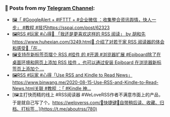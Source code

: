 ### 📰 Posts from my [Telegram Channel](https://t.me/s/aboutrss):
<!-- BLOG-POST-LIST:START -->
- [🖼「 #GoogleAlert + #IFTTT + #企业微信 ：收集整合资讯舆情，快人一步」 #教程 #技巧https://sspai.com/post/62323](https://t.me/aboutrss/784)
- [🖼RSS #玩家 #心得🔸 「我还是更喜欢这样的 RSS 阅读」 by 胡和先https://www.huhexian.com/3249.html🔖 介绍了对若干家 RSS 阅读器的体会和感受🔸「在...](https://t.me/aboutrss/783)
- [🖼支持在新标签页摆个 RSS #挂件 的 #开源 #浏览器扩展 #Epiboard除了在桌面环境和网页上添加 RSS 挂件 ，也可以通过安装 Epiboard 在浏览器新标签页上添加个 ...](https://t.me/aboutrss/782)
- [🖼RSS #玩家 #心得「Use RSS and Kindle to Read News」https://www.binwang.me/2020-08-15-Use-RSS-and-Kindle-to-Read-News.html关联 #教程 ：「 #Kindle 神...](https://t.me/aboutrss/781)
- [🖼主打快而精的线上 #RSS阅读器 #WeLoveRSS作者不满意市面上的产品，于是就自己写了个。https://weloverss.com/🔸快捷键🔸自带稍后读、收藏、归档、打标签...](https://t.me/aboutrss/780)
<!-- BLOG-POST-LIST:END -->

<!--
**AboutRSS/AboutRSS** is a ✨ _special_ ✨ repository because its `README.md` (this file) appears on your GitHub profile.

Here are some ideas to get you started:

- 🔭 I’m currently working on ...
- 🌱 I’m currently learning ...
- 👯 I’m looking to collaborate on ...
- 🤔 I’m looking for help with ...
- 💬 Ask me about ...
- 📫 How to reach me: ...
- 😄 Pronouns: ...
- ⚡ Fun fact: ...
-->
